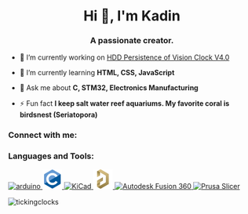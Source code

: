 <h1 align="center">Hi 👋, I'm Kadin</h1>
<h3 align="center">A passionate creator.</h3>

- 🔭 I’m currently working on [HDD Persistence of Vision Clock V4.0](https://github.com/TickingClocks/HDD-Persistence-of-Vision-Clock_V4)

- 🌱 I’m currently learning **HTML, CSS, JavaScript**

- 💬 Ask me about **C, STM32, Electronics Manufacturing**

- ⚡ Fun fact **I keep salt water reef aquariums. My favorite coral is birdsnest (Seriatopora)**

<h3 align="left">Connect with me:</h3>
<p align="left">
</p>

<h3 align="left">Languages and Tools:</h3>
<p align="left"> <a href="https://www.arduino.cc/" target="_blank" rel="noreferrer"> <img src="https://cdn.worldvectorlogo.com/logos/arduino-1.svg" alt="arduino" width="40" height="40"/> </a> <a href="https://www.cprogramming.com/" target="_blank" rel="noreferrer"> <img src="https://raw.githubusercontent.com/devicons/devicon/master/icons/c/c-original.svg" alt="c" width="40" height="40"/> </a> <a href="https://www.kicad.org/" target="_blank" rel="noreferrer"> <img src="https://user-images.githubusercontent.com/352202/53980744-60746100-4111-11e9-9f8c-17ca6b50efd8.png" alt="KiCad" width="40" height="40"/> </a> <a href="https://www.altium.com/altium-designer/" target="_blank" rel="noreferrer"> <img src="https://raw.githubusercontent.com/github/explore/7af95003139e68a3a54e382bb4f23a72836ef348/topics/altium-designer/altium-designer.png" alt="Altium" width="40" height="40"/> </a> <a href="https://www.autodesk.com/products/fusion-360/overview?term=1-YEAR&tab=subscription" target="blank" rel="noreferrer"> <img src="https://damassets.autodesk.net/content/dam/autodesk/www/products/responsive-imagery/responsive-badges-free-trial/2020/fusion-360-icon-128px-hd.png" alt="Autodesk Fusion 360" width="40" height="40"/> </a> <a href="https://www.prusa3d.com/page/prusaslicer_424/" target="_blank" rel="noreferrer"> <img src="https://image.pngaaa.com/892/4967892-middle.png" alt="Prusa Slicer" width="40" height="40"/> </a> </p>

<p><img align="center" src="https://github-readme-stats.vercel.app/api/top-langs?username=tickingclocks&show_icons=true&locale=en&layout=compact" alt="tickingclocks" /></p>
